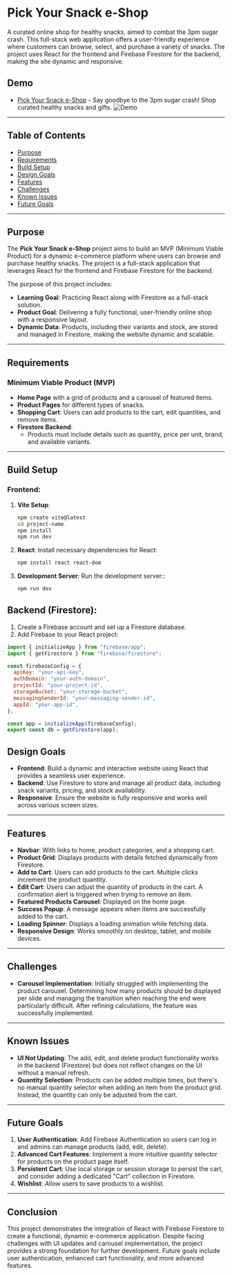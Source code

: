 # Pick Your Snack e-Shop

A curated online shop for healthy snacks, aimed to combat the 3pm sugar crash. This full-stack web application offers a user-friendly experience where customers can browse, select, and purchase a variety of snacks. The project uses React for the frontend and Firebase Firestore for the backend, making the site dynamic and responsive.

## Demo

- [Pick Your Snack e-Shop](https://jennyzhong2022.github.io/e-shop/) - Say goodbye to the 3pm sugar crash! Shop curated healthy snacks and gifts.
  ![Demo](./src/assets/demo.gif)

---

## Table of Contents

- [Purpose](#purpose)
- [Requirements](#requirements)
- [Build Setup](#build-setup)
- [Design Goals](#design-goals)
- [Features](#features)
- [Challenges](#challenges)
- [Known Issues](#known-issues)
- [Future Goals](#future-goals)

---

## Purpose

The **Pick Your Snack e-Shop** project aims to build an MVP (Minimum Viable Product) for a dynamic e-commerce platform where users can browse and purchase healthy snacks. The project is a full-stack application that leverages React for the frontend and Firebase Firestore for the backend.

The purpose of this project includes:

- **Learning Goal**: Practicing React along with Firestore as a full-stack solution.
- **Product Goal**: Delivering a fully functional, user-friendly online shop with a responsive layout.
- **Dynamic Data**: Products, including their variants and stock, are stored and managed in Firestore, making the website dynamic and scalable.

---

## Requirements

### Minimum Viable Product (MVP)

- **Home Page** with a grid of products and a carousel of featured items.
- **Product Pages** for different types of snacks.
- **Shopping Cart**: Users can add products to the cart, edit quantities, and remove items.
- **Firestore Backend**:
  - Products must include details such as quantity, price per unit, brand, and available variants.

---

## Build Setup

### Frontend:

1. **Vite Setup**:
   ```bash
   npm create vite@latest
   cd project-name
   npm install
   npm run dev
   ```
2. **React**: Install necessary dependencies for React:
   ```bash
   npm install react react-dom
   ```
3. **Development Server**: Run the development server::
   ```bash
   npm run dev
   ```

## Backend (Firestore):

1. Create a Firebase account and set up a Firestore database.
2. Add Firebase to your React project:

```javascript
import { initializeApp } from "firebase/app";
import { getFirestore } from "firebase/firestore";

const firebaseConfig = {
  apiKey: "your-api-key",
  authDomain: "your-auth-domain",
  projectId: "your-project-id",
  storageBucket: "your-storage-bucket",
  messagingSenderId: "your-messaging-sender-id",
  appId: "your-app-id",
};

const app = initializeApp(firebaseConfig);
export const db = getFirestore(app);
```

## Design Goals

- **Frontend**: Build a dynamic and interactive website using React that provides a seamless user experience.
- **Backend**: Use Firestore to store and manage all product data, including snack variants, pricing, and stock availability.
- **Responsive**: Ensure the website is fully responsive and works well across various screen sizes.

---

## Features

- **Navbar**: With links to home, product categories, and a shopping cart.
- **Product Grid**: Displays products with details fetched dynamically from Firestore.
- **Add to Cart**: Users can add products to the cart. Multiple clicks increment the product quantity.
- **Edit Cart**: Users can adjust the quantity of products in the cart. A confirmation alert is triggered when trying to remove an item.
- **Featured Products Carousel**: Displayed on the home page.
- **Success Popup**: A message appears when items are successfully added to the cart.
- **Loading Spinner**: Displays a loading animation while fetching data.
- **Responsive Design**: Works smoothly on desktop, tablet, and mobile devices.

---

## Challenges

- **Carousel Implementation**: Initially struggled with implementing the product carousel. Determining how many products should be displayed per slide and managing the transition when reaching the end were particularly difficult. After refining calculations, the feature was successfully implemented.

---

## Known Issues

- **UI Not Updating**: The add, edit, and delete product functionality works in the backend (Firestore) but does not reflect changes on the UI without a manual refresh.
- **Quantity Selection**: Products can be added multiple times, but there's no manual quantity selector when adding an item from the product grid. Instead, the quantity can only be adjusted from the cart.

---

## Future Goals

1. **User Authentication**: Add Firebase Authentication so users can log in and admins can manage products (add, edit, delete).
2. **Advanced Cart Features**: Implement a more intuitive quantity selector for products on the product page itself.
3. **Persistent Cart**: Use local storage or session storage to persist the cart, and consider adding a dedicated "Cart" collection in Firestore.
4. **Wishlist**: Allow users to save products to a wishlist.

---

## Conclusion

This project demonstrates the integration of React with Firebase Firestore to create a functional, dynamic e-commerce application. Despite facing challenges with UI updates and carousel implementation, the project provides a strong foundation for further development. Future goals include user authentication, enhanced cart functionality, and more advanced features.
